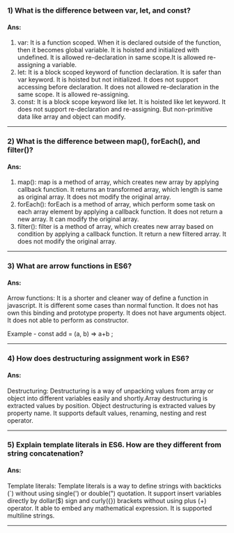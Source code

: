 ### 1) What is the difference between var, let, and const? <br/>

#### Ans: <br/>
1. var: It is a function scoped. When it is declared outside of the function, then it becomes global variable. It is hoisted and initialized with undefined. It is allowed re-declaration in same scope.It is allowed re-assigning a variable.<br/>
2. let: It is a block scoped keyword of function declaration. It is safer than var keyword. It is hoisted but not initialized. It does not support accessing before declaration. It does not allowed re-declaration in the same scope. It is allowed re-assigning.<br/>
3. const: It is a block scope keyword like let. It is hoisted like let keyword. It does not support re-declaration and re-assigning. But non-primitive data like array and object can modify.

---

### 2) What is the difference between map(), forEach(), and filter()? <br/>

#### Ans: <br/>
   1. map(): map is a method of array, which creates new array by applying callback function. It returns an transformed array, which length is same as original array. It does not modify the original array.
    <br/>
   2. forEach(): forEach is a method of array, which perform some task on each array element by applying a callback function. It does not return a new array. It can modify the original array.
    <br/>
   3. filter(): filter is a method of array, which creates new array based on condition by applying a callback function. It return a new filtered array. It does not modify the original array.
    
---

### 3) What are arrow functions in ES6? <br/>

#### Ans:<br/>
   Arrow functions: It is a shorter and cleaner way of define a function in javascript. It is different some cases than normal function. It does not has own this binding and prototype property. It does not have arguments object. It does not able to perform as constructor.

   Example - const add = (a, b) => a+b ;

---

### 4) How does destructuring assignment work in ES6? <br/>

#### Ans:<br/>
   Destructuring: Destructuring is a way of unpacking values from array or object into different variables easily and shortly.Array destructuring is extracted values by position. Object destructuring is extracted values by property name. It supports default values, renaming, nesting and rest operator.

---

### 5) Explain template literals in ES6. How are they different from string concatenation? <br/>

#### Ans:<br/>
   Template literals: Template literals is a way to define strings with backticks (`) without using single(') or double(") quotation. It support insert variables directly by dollar($) sign and curly({}) brackets without using plus (+) operator. It able to embed any mathematical expression. It is supported multiline strings.


---